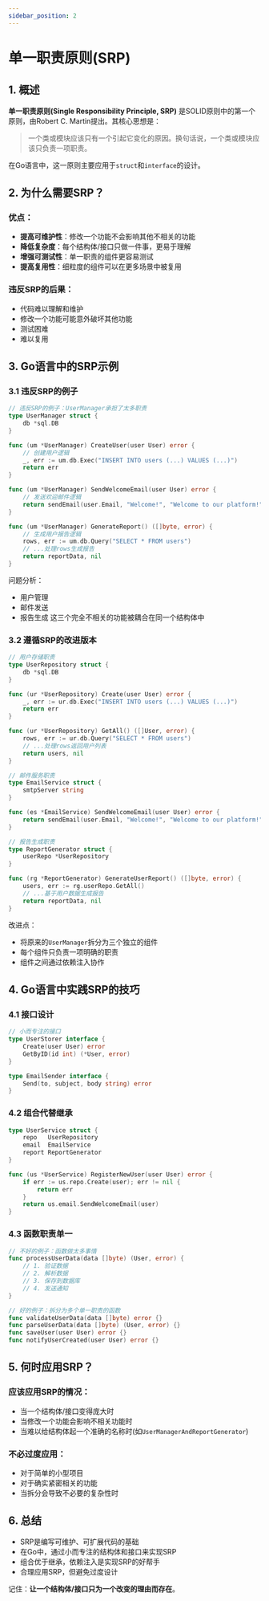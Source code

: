 ```yaml
---
sidebar_position: 2
---
```


# 单一职责原则(SRP)

## 1. 概述

**单一职责原则(Single Responsibility Principle, SRP)** 是SOLID原则中的第一个原则，由Robert C. Martin提出。其核心思想是：

> 一个类或模块应该只有一个引起它变化的原因。换句话说，一个类或模块应该只负责一项职责。

在Go语言中，这一原则主要应用于`struct`和`interface`的设计。

## 2. 为什么需要SRP？

### 优点：
- **提高可维护性**：修改一个功能不会影响其他不相关的功能
- **降低复杂度**：每个结构体/接口只做一件事，更易于理解
- **增强可测试性**：单一职责的组件更容易测试
- **提高复用性**：细粒度的组件可以在更多场景中被复用

### 违反SRP的后果：
- 代码难以理解和维护
- 修改一个功能可能意外破坏其他功能
- 测试困难
- 难以复用

## 3. Go语言中的SRP示例

### 3.1 违反SRP的例子

```go
// 违反SRP的例子：UserManager承担了太多职责
type UserManager struct {
    db *sql.DB
}

func (um *UserManager) CreateUser(user User) error {
    // 创建用户逻辑
    _, err := um.db.Exec("INSERT INTO users (...) VALUES (...)")
    return err
}

func (um *UserManager) SendWelcomeEmail(user User) error {
    // 发送欢迎邮件逻辑
    return sendEmail(user.Email, "Welcome!", "Welcome to our platform!")
}

func (um *UserManager) GenerateReport() ([]byte, error) {
    // 生成用户报告逻辑
    rows, err := um.db.Query("SELECT * FROM users")
    // ...处理rows生成报告
    return reportData, nil
}
```

问题分析：
- 用户管理
- 邮件发送
- 报告生成
这三个完全不相关的功能被耦合在同一个结构体中

### 3.2 遵循SRP的改进版本

```go
// 用户存储职责
type UserRepository struct {
    db *sql.DB
}

func (ur *UserRepository) Create(user User) error {
    _, err := ur.db.Exec("INSERT INTO users (...) VALUES (...)")
    return err
}

func (ur *UserRepository) GetAll() ([]User, error) {
    rows, err := ur.db.Query("SELECT * FROM users")
    // ...处理rows返回用户列表
    return users, nil
}

// 邮件服务职责
type EmailService struct {
    smtpServer string
}

func (es *EmailService) SendWelcomeEmail(user User) error {
    return sendEmail(user.Email, "Welcome!", "Welcome to our platform!")
}

// 报告生成职责
type ReportGenerator struct {
    userRepo *UserRepository
}

func (rg *ReportGenerator) GenerateUserReport() ([]byte, error) {
    users, err := rg.userRepo.GetAll()
    // ...基于用户数据生成报告
    return reportData, nil
}
```

改进点：
- 将原来的`UserManager`拆分为三个独立的组件
- 每个组件只负责一项明确的职责
- 组件之间通过依赖注入协作

## 4. Go语言中实践SRP的技巧

### 4.1 接口设计

```go
// 小而专注的接口
type UserStorer interface {
    Create(user User) error
    GetByID(id int) (*User, error)
}

type EmailSender interface {
    Send(to, subject, body string) error
}
```

### 4.2 组合代替继承

```go
type UserService struct {
    repo   UserRepository
    email  EmailService
    report ReportGenerator
}

func (us *UserService) RegisterNewUser(user User) error {
    if err := us.repo.Create(user); err != nil {
        return err
    }
    return us.email.SendWelcomeEmail(user)
}
```

### 4.3 函数职责单一

```go
// 不好的例子：函数做太多事情
func processUserData(data []byte) (User, error) {
    // 1. 验证数据
    // 2. 解析数据
    // 3. 保存到数据库
    // 4. 发送通知
}

// 好的例子：拆分为多个单一职责的函数
func validateUserData(data []byte) error {}
func parseUserData(data []byte) (User, error) {}
func saveUser(user User) error {}
func notifyUserCreated(user User) error {}
```

## 5. 何时应用SRP？

### 应该应用SRP的情况：
- 当一个结构体/接口变得庞大时
- 当修改一个功能会影响不相关功能时
- 当难以给结构体起一个准确的名称时(如`UserManagerAndReportGenerator`)

### 不必过度应用：
- 对于简单的小型项目
- 对于确实紧密相关的功能
- 当拆分会导致不必要的复杂性时

## 6. 总结

- SRP是编写可维护、可扩展代码的基础
- 在Go中，通过小而专注的结构体和接口来实现SRP
- 组合优于继承，依赖注入是实现SRP的好帮手
- 合理应用SRP，但避免过度设计

记住：**让一个结构体/接口只为一个改变的理由而存在**。
